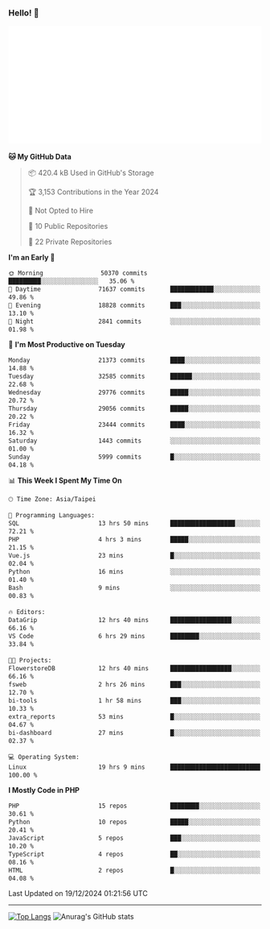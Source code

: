 ### Hello! 👋

![Metrics](/metrics.classic.svg)

<!--START_SECTION:waka-->
**🐱 My GitHub Data** 

> 📦 420.4 kB Used in GitHub's Storage 
 > 
> 🏆 3,153 Contributions in the Year 2024
 > 
> 🚫 Not Opted to Hire
 > 
> 📜 10 Public Repositories 
 > 
> 🔑 22 Private Repositories 
 > 
**I'm an Early 🐤** 

```text
🌞 Morning                50370 commits       █████████░░░░░░░░░░░░░░░░   35.06 % 
🌆 Daytime                71637 commits       ████████████░░░░░░░░░░░░░   49.86 % 
🌃 Evening                18828 commits       ███░░░░░░░░░░░░░░░░░░░░░░   13.10 % 
🌙 Night                  2841 commits        ░░░░░░░░░░░░░░░░░░░░░░░░░   01.98 % 
```
📅 **I'm Most Productive on Tuesday** 

```text
Monday                   21373 commits       ████░░░░░░░░░░░░░░░░░░░░░   14.88 % 
Tuesday                  32585 commits       ██████░░░░░░░░░░░░░░░░░░░   22.68 % 
Wednesday                29776 commits       █████░░░░░░░░░░░░░░░░░░░░   20.72 % 
Thursday                 29056 commits       █████░░░░░░░░░░░░░░░░░░░░   20.22 % 
Friday                   23444 commits       ████░░░░░░░░░░░░░░░░░░░░░   16.32 % 
Saturday                 1443 commits        ░░░░░░░░░░░░░░░░░░░░░░░░░   01.00 % 
Sunday                   5999 commits        █░░░░░░░░░░░░░░░░░░░░░░░░   04.18 % 
```


📊 **This Week I Spent My Time On** 

```text
🕑︎ Time Zone: Asia/Taipei

💬 Programming Languages: 
SQL                      13 hrs 50 mins      ██████████████████░░░░░░░   72.21 % 
PHP                      4 hrs 3 mins        █████░░░░░░░░░░░░░░░░░░░░   21.15 % 
Vue.js                   23 mins             █░░░░░░░░░░░░░░░░░░░░░░░░   02.04 % 
Python                   16 mins             ░░░░░░░░░░░░░░░░░░░░░░░░░   01.40 % 
Bash                     9 mins              ░░░░░░░░░░░░░░░░░░░░░░░░░   00.83 % 

🔥 Editors: 
DataGrip                 12 hrs 40 mins      █████████████████░░░░░░░░   66.16 % 
VS Code                  6 hrs 29 mins       ████████░░░░░░░░░░░░░░░░░   33.84 % 

🐱‍💻 Projects: 
FlowerstoreDB            12 hrs 40 mins      █████████████████░░░░░░░░   66.16 % 
fsweb                    2 hrs 26 mins       ███░░░░░░░░░░░░░░░░░░░░░░   12.70 % 
bi-tools                 1 hr 58 mins        ███░░░░░░░░░░░░░░░░░░░░░░   10.33 % 
extra_reports            53 mins             █░░░░░░░░░░░░░░░░░░░░░░░░   04.67 % 
bi-dashboard             27 mins             █░░░░░░░░░░░░░░░░░░░░░░░░   02.37 % 

💻 Operating System: 
Linux                    19 hrs 9 mins       █████████████████████████   100.00 % 
```

**I Mostly Code in PHP** 

```text
PHP                      15 repos            ████████░░░░░░░░░░░░░░░░░   30.61 % 
Python                   10 repos            █████░░░░░░░░░░░░░░░░░░░░   20.41 % 
JavaScript               5 repos             ███░░░░░░░░░░░░░░░░░░░░░░   10.20 % 
TypeScript               4 repos             ██░░░░░░░░░░░░░░░░░░░░░░░   08.16 % 
HTML                     2 repos             █░░░░░░░░░░░░░░░░░░░░░░░░   04.08 % 
```




 Last Updated on 19/12/2024 01:21:56 UTC
<!--END_SECTION:waka-->

<hr>

<span style="display:inline-block">[![Top Langs](https://github-readme-stats.vercel.app/api/top-langs/?username=maureendadap&layout=compact&theme=transparent)](https://github.com/anuraghazra/github-readme-stats)</span>
<span style="display:inline-block">![Anurag's GitHub stats](https://github-readme-stats.vercel.app/api?username=maureendadap&show_icons=true&theme=transparent&count_private=true)</span>

<!--
**MaureenDadap/maureendadap** is a ✨ _special_ ✨ repository because its `README.md` (this file) appears on your GitHub profile.

Here are some ideas to get you started:

- 🔭 I’m currently working on ...
- 🌱 I’m currently learning ...
- 👯 I’m looking to collaborate on ...
- 🤔 I’m looking for help with ...
- 💬 Ask me about ...
- 📫 How to reach me: ...
- 😄 Pronouns: ...
- ⚡ Fun fact: ...
-->
